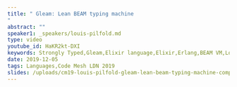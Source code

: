 ```yaml
---
title: " Gleam: Lean BEAM typing machine
"
abstract: ""
speaker1: _speakers/louis-pilfold.md
type: video
youtube_id: HaKR2kt-DXI
keywords: Strongly Typed,Gleam,Elixir language,Elixir,Erlang,BEAM VM,Louis Pilfold,Code Mesh LDN
date: 2019-12-05
tags: Languages,Code Mesh LDN 2019
slides: /uploads/cm19-louis-pilfold-gleam-lean-beam-typing-machine-compressed.pdf
---
```


